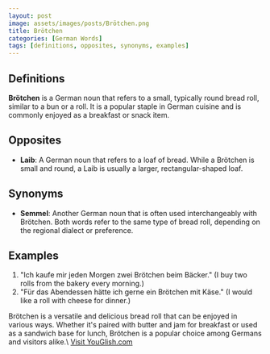 ```yaml
---
layout: post
image: assets/images/posts/Brötchen.png
title: Brötchen
categories: [German Words]
tags: [definitions, opposites, synonyms, examples]
---
```


## Definitions
**Brötchen** is a German noun that refers to a small, typically round bread roll, similar to a bun or a roll. It is a popular staple in German cuisine and is commonly enjoyed as a breakfast or snack item.

## Opposites
- **Laib**: A German noun that refers to a loaf of bread. While a Brötchen is small and round, a Laib is usually a larger, rectangular-shaped loaf.

## Synonyms
- **Semmel**: Another German noun that is often used interchangeably with Brötchen. Both words refer to the same type of bread roll, depending on the regional dialect or preference.

## Examples
1. "Ich kaufe mir jeden Morgen zwei Brötchen beim Bäcker." (I buy two rolls from the bakery every morning.)
2. "Für das Abendessen hätte ich gerne ein Brötchen mit Käse." (I would like a roll with cheese for dinner.)

Brötchen is a versatile and delicious bread roll that can be enjoyed in various ways. Whether it's paired with butter and jam for breakfast or used as a sandwich base for lunch, Brötchen is a popular choice among Germans and visitors alike.\ <a id="yg-widget-0" class="youglish-widget" data-query="Brötchen" data-lang="german" data-components="8412" data-auto-start="0" data-bkg-color="theme_light" data-title="How%20to%20pronounce%20Brötchen%20in%20German"  rel="nofollow" href="https://youglish.com">Visit YouGlish.com</a><script async src="https://youglish.com/public/emb/widget.js" charset="utf-8"></script>